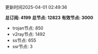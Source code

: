 更新时间2025-04-01 02:49:36

**总订阅: 4199**
**总节点: 12823**
**有效节点: 3000**
- trojan节点: 850
- v2ray节点: 1492
- ss节点: 655
- ssr节点: 3
